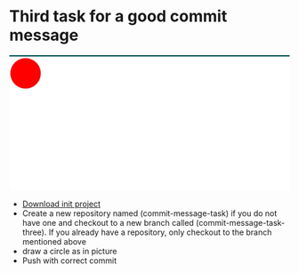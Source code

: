 # Third task for a good commit message

![A test image](./images/image1.jpg)

- [Download init project](https://github.com/Desmond4724/principle-guide/raw/master/git/commit-message/task/third/init-project.zip)
- Create a new repository named (commit-message-task) if you do not have one and checkout to a new branch called (commit-message-task-three). If you already have a repository, only checkout to the branch mentioned above
- draw a circle as in picture
- Push with correct commit
